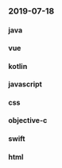 ### 2019-07-18

#### java

#### vue

#### kotlin

#### javascript

#### css

#### objective-c

#### swift

#### html
